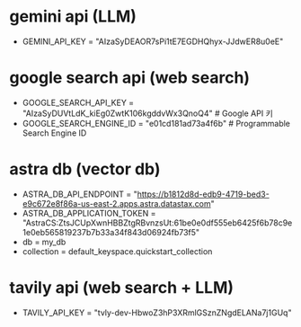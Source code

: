 # gemini api (LLM)
- GEMINI_API_KEY = "AIzaSyDEAOR7sPi1tE7EGDHQhyx-JJdwER8u0eE"

# google search api (web search)
- GOOGLE_SEARCH_API_KEY = "AIzaSyDUVtLdK_kiEg0ZwtK106kgddvWx3QnoQ4"  # Google API 키  
- GOOGLE_SEARCH_ENGINE_ID = "e01cd181ad73a4f6b"  # Programmable Search Engine ID  

# astra db (vector db)
- ASTRA_DB_API_ENDPOINT = "https://b1812d8d-edb9-4719-bed3-e9c672e8f86a-us-east-2.apps.astra.datastax.com"  
- ASTRA_DB_APPLICATION_TOKEN = "AstraCS:ZtsJCUpXwnHBBZtgRBvnzsUt:61be0e0df555eb6425f6b78c9e1e0eb565819237b7b33a34f843d06924fb73f5"  
- db = my_db  
- collection = default_keyspace.quickstart_collection  

# tavily api (web search + LLM)
- TAVILY_API_KEY = "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"  

